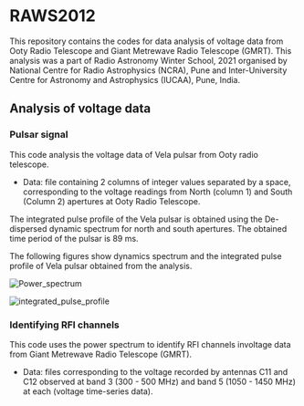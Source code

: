 # RAWS2012
This repository contains the codes for data analysis of voltage data from Ooty Radio Telescope and Giant Metrewave Radio Telescope (GMRT). This analysis was a part of Radio Astronomy Winter School, 2021 organised by National Centre for Radio Astrophysics (NCRA), Pune and Inter-University Centre for Astronomy and Astrophysics (IUCAA), Pune, India.

## Analysis of voltage data

### Pulsar signal 
This code analysis the voltage data of Vela pulsar from Ooty radio telescope. 

* Data: file containing 2 columns of integer values separated by a space, corresponding to the voltage readings from North (column 1) and South (Column 2) apertures at Ooty Radio Telescope.
  
The integrated pulse profile of the Vela pulsar is obtained using the De-dispersed dynamic spectrum for north and south apertures. The obtained time period of the pulsar is 89 ms.

The following figures show dynamics spectrum and the integrated pulse profile of Vela pulsar obtained from the analysis.

![Power_spectrum](https://github.com/user-attachments/assets/c65cc995-3b5b-4d11-8018-32d4875d46b2)

![integrated_pulse_profile](https://github.com/user-attachments/assets/56348870-a2cf-4938-b483-13cc5d3221d5)


### Identifying RFI channels
This code uses the power spectrum to identify RFI channels involtage data from Giant Metrewave Radio Telescope (GMRT).

* Data: files corresponding to the voltage recorded by antennas C11 and C12 observed at band 3 (300 - 500 MHz) and band 5 (1050 - 1450 MHz) at each (voltage time-series data).
